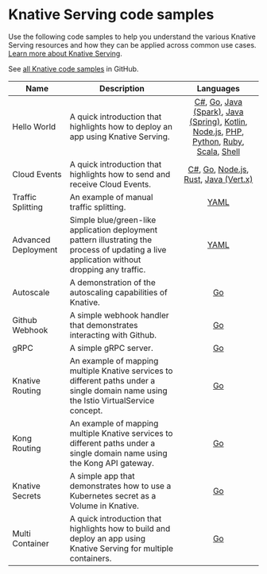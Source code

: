 # Knative Serving code samples

Use the following code samples to help you understand the various Knative
Serving resources and how they can be applied across common use cases.
[Learn more about Knative Serving](../serving/README.md).

See [all Knative code samples](https://github.com/knative/docs/tree/main/code-samples) in GitHub.

| Name               | Description                 | Languages                 |
| ------------------ | ----------------------------| :-----------------------: |
| Hello World        | A quick introduction that highlights how to deploy an app using Knative Serving. | [C#](https://github.com/knative/docs/tree/main/code-samples/serving/hello-world/helloworld-csharp/), [Go](https://github.com/knative/docs/tree/main/code-samples/serving/hello-world/helloworld-go), [Java (Spark)](https://github.com/knative/docs/tree/main/code-samples/serving/hello-world/helloworld-java-spark), [Java (Spring)](https://github.com/knative/docs/tree/main/code-samples/serving/hello-world/helloworld-java-spring), [Kotlin](https://github.com/knative/docs/tree/main/code-samples/serving/hello-world/helloworld-kotlin), [Node.js](https://github.com/knative/docs/tree/main/code-samples/serving/hello-world/helloworld-nodejs), [PHP](https://github.com/knative/docs/tree/main/code-samples/serving/hello-world/helloworld-php), [Python](https://github.com/knative/docs/tree/main/code-samples/serving/hello-world/helloworld-python), [Ruby](https://github.com/knative/docs/tree/main/code-samples/serving/hello-world/helloworld-ruby), [Scala](https://github.com/knative/docs/tree/main/code-samples/serving/hello-world/helloworld-scala), [Shell](https://github.com/knative/docs/tree/main/code-samples/serving/hello-world/helloworld-shell) |
| Cloud Events        | A quick introduction that highlights how to send and receive Cloud Events. | [C#](https://github.com/knative/docs/tree/main/code-samples/serving/cloudevents/cloudevents-dotnet), [Go](https://github.com/knative/docs/tree/main/code-samples/serving/cloudevents/cloudevents-go), [Node.js](https://github.com/knative/docs/tree/main/code-samples/serving/cloudevents/cloudevents-nodejs), [Rust](https://github.com/knative/docs/tree/main/code-samples/serving/cloudevents/cloudevents-rust), [Java (Vert.x)](https://github.com/knative/docs/tree/main/code-samples/serving/cloudevents/cloudevents-vertx) |
| Traffic Splitting   | An example of manual traffic splitting. | [YAML](../serving/traffic-management.md) |
| Advanced Deployment | Simple blue/green-like application deployment pattern illustrating the process of updating a live application without dropping any traffic.                                                                              | [YAML](../serving/traffic-management.md#routing-and-managing-traffic-with-bluegreen-deployment) |
| Autoscale           | A demonstration of the autoscaling capabilities of Knative. | [Go](../serving/autoscaling/autoscale-go/README.md) |
| Github Webhook      | A simple webhook handler that demonstrates interacting with Github. |  [Go](https://github.com/knative/docs/tree/main/code-samples/serving/gitwebhook-go) |
| gRPC                | A simple gRPC server.  | [Go](https://github.com/knative/docs/tree/main/code-samples/serving/grpc-ping-go)  |
| Knative Routing     | An example of mapping multiple Knative services to different paths under a single domain name using the Istio VirtualService concept.   | [Go](https://github.com/knative/docs/tree/main/code-samples/serving/knative-routing-go)  |
| Kong Routing     | An example of mapping multiple Knative services to different paths under a single domain name using the Kong API gateway. | [Go](https://github.com/knative/docs/tree/main/code-samples/serving/kong-routing-go) |
| Knative Secrets     | A simple app that demonstrates how to use a Kubernetes secret as a Volume in Knative.   | [Go](https://github.com/knative/docs/tree/main/code-samples/serving/secrets-go) |
| Multi Container     | A quick introduction that highlights how to build and deploy an app using Knative Serving for multiple containers. | [Go](https://github.com/knative/docs/tree/main/code-samples/serving/multi-container) |
